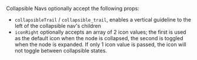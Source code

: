 Collapsible Navs optionally accept the following props:

- `collapsibleTrail` / `collapsible_trail`, enables a vertical guideline to the left of the collapsible nav's children
- `iconRight` optionally accepts an array of 2 icon values; the first is used as the default icon when the node is collapsed, the second is toggled when the node is expanded. If only 1 icon value is passed, the icon will not toggle between collapsible states.
